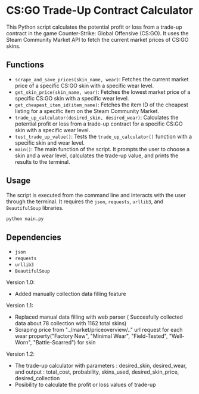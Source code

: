 # CS:GO Trade-Up Contract Calculator

This Python script calculates the potential profit or loss from a trade-up contract in the game Counter-Strike: Global Offensive (CS:GO). It uses the Steam Community Market API to fetch the current market prices of CS:GO skins.

## Functions

- `scrape_and_save_prices(skin_name, wear)`: Fetches the current market price of a specific CS:GO skin with a specific wear level.
- `get_skin_price(skin_name, wear)`: Fetches the lowest market price of a specific CS:GO skin with a specific wear level.
- `get_cheapest_item_id(item_name)`: Fetches the item ID of the cheapest listing for a specific item on the Steam Community Market.
- `trade_up_calculator(desired_skin, desired_wear)`: Calculates the potential profit or loss from a trade-up contract for a specific CS:GO skin with a specific wear level.
- `test_trade_up_value()`: Tests the `trade_up_calculator()` function with a specific skin and wear level.
- `main()`: The main function of the script. It prompts the user to choose a skin and a wear level, calculates the trade-up value, and prints the results to the terminal.

## Usage

The script is executed from the command line and interacts with the user through the terminal. It requires the `json`, `requests`, `urllib3`, and `BeautifulSoup` libraries.

```bash
python main.py
```
## Dependencies

 - `json`
 - `requests`
 - `urllib3`
 - `BeautifulSoup`


Version 1.0:
  - Added manually collection data filling feature


Version 1.1:
  - Replaced manual data filling with web parser ( Succesfully collected data about 78 collection with 1162 total skins)
  - Scraping price from "../market/priceoverview/.." url request for each wear property("Factory New", "Minimal Wear", "Field-Tested", "Well-Worn", "Battle-Scarred") for skin


Version 1.2:
  - The trade-up calculator with parameters : desired_skin, desired_wear, and output : total_cost, probability, skins_used, desired_skin_price, desired_collection
  - Posibility to calculate the profit or loss values of trade-up
